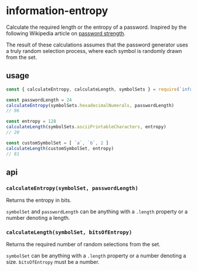 # information-entropy

Calculate the required length or the entropy of a password. Inspired by the following Wikipedia article on [password strength](https://en.wikipedia.org/wiki/Password_strength).

The result of these calculations assumes that the password generator uses a truly random selection process, where each symbol is randomly drawn from the set.

## usage

```javascript
const { calculateEntropy, calculateLength, symbolSets } = require(`information-entropy`)

const passwordLength = 24
calculateEntropy(symbolSets.hexadecimalNumerals, passwordLength)
// 96

const entropy = 128
calculateLength(symbolSets.asciiPrintableCharacters, entropy)
// 20

const customSymbolSet = [ `a`, `b`, 2 ]
calculateLength(customSymbolSet, entropy)
// 81
```

## api

### `calculateEntropy(symbolSet, passwordLength)`

Returns the entropy in bits.

`symbolSet` and `passwordLength` can be anything with a `.length` property or a number denoting a length.

### `calculateLength(symbolSet, bitsOfEntropy)`

Returns the required number of random selections from the set.

`symbolSet` can be anything with a `.length` property or a number denoting a size. `bitsOfEntropy` must be a number.
